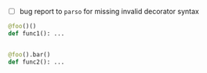 - [ ] bug report to `parso` for missing invalid decorator syntax

```python
@foo()()
def func1(): ...


@foo().bar()
def func2(): ...
```
